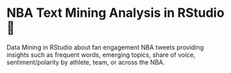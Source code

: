 # NBA Text Mining Analysis in RStudio 🏀

Data Mining in RStudio about fan engagement NBA tweets providing insights such as frequent words, emerging topics, share of voice, sentiment/polarity by athlete, team, or across the NBA.

